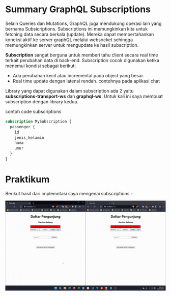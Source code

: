 # Summary GraphQL Subscriptions

Selain Queries dan Mutations, GraphQL juga mendukung operasi lain yang bernama Subsicriptions. Subscriptions ini memungkinkan kita untuk fetching data secara berkala (update). Mereka dapat mempertahankan koneksi aktif ke server graphQL melalui websocket sehingga memungkinkan server untuk mengupdate ke hasil subscription.

**Subscription** sangat berguna untuk memberi tahu client secara real time terkait perubahan data di back-end. Subscription cocok digunakan ketika menemui kondisi sebagai berikut:

- Ada perubahan kecil atau incremental pada object yang besar.
- Real time update dengan latensi rendah. contohnya pada aplikasi chat

Library yang dapat digunakan dalam subscription ada 2 yaitu **subscriptions-transport-ws** dan **graphql-ws**. Untuk kali ini saya membuat subscription dengan library kedua.

contoh code subscriptions

```graphql
subscription MySubscription {
  passenger {
    id
    jenis_kelamin
    nama
    umur
  }
}
```

# Praktikum

Berikut hasil dari implemntasi saya mengenai subscriptions :

![tampilan-1](./screenshots/task_section_24.gif)
